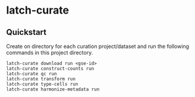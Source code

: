 latch-curate
===

## Quickstart

Create on directory for each curation project/dataset and run the following
commands in this project directory.

```
latch-curate download run <gse-id>
latch-curate construct-counts run
latch-curate qc run
latch-curate transform run
latch-curate type-cells run
latch-curate harmonize-metadata run
```
